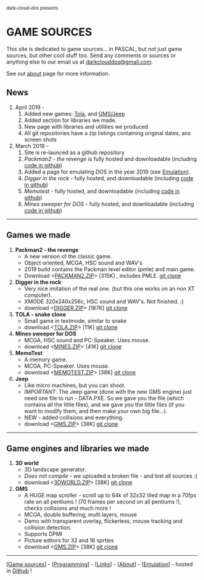 <small>dark-cloud-dos presents</small>
# GAME SOURCES

This site is dedicated to game sources... in PASCAL, but not just game sources, but other cool stuff too. Send any comments or sources or anything else to our email us at [darkclouddos@gmail.com](mailto:darkclouddos@gmail.com). 

See out [about](about.md) page for more information.

## News 
1. April 2019 -
   1. Added new games: [Tola](https://github.com/DarkCloudDOS/tola), and [GMS/Jeep](https://github.com/DarkCloudDOS/gms)
   1. Added section for libraries we made.
   1. New page with libraries and utilities we produced
   1. All git repositories have a zip listings
      containing original dates, ans screen shots 
1. March 2019 -
   1. Site is re-launced as a github repository
   1. *Packman2 - the revenge* is fully hosted and  downloadable (including [code in github](https://github.com/DarkCloudDOS/packman2))
   1. Added a page for emulating DOS in the year 2019 (see [Emulation](emulation.html)).
   1. *Digger in the rock* - fully hosted, and downloadable (including [code in github](https://github.com/DarkCloudDOS/digger))
   1. *Memotest* - fully hosted, and downloadable (including [code in github](https://github.com/DarkCloudDOS/memotest))
   1. *Mines sweeper for DOS* - fully hosted, and downloadable (including [code in github](https://github.com/DarkCloudDOS/mines))

---
## Games we made
1. __Packman2 - the revenge__
   * A new version of the classic game.
   * Object oriented, MCGA, HSC sound and WAV's
   * 2019 build contains the Packman level editor
    (pmle) and main game.
   * Download <[PACKMAN2.ZIP](packman2.zip)> [315K]
     , includes PMLE. [git clone](https://github.com/DarkCloudDOS/packman2)
1. __Digger in the rock__
   * Very nice imitation of the real one. (but
     this one works on an non XT computer).
   * XMODE 320x240x256c, HSC sound and WAV's. 
     Not finished. :)
   * download <[DIGGER.ZIP](digger.zip)> [187K] [git clone](https://github.com/DarkCloudDOS/digger)
1. __TOLA - snake clone__
   * Small game in textmode, similar to snake
   * download <[TOLA.ZIP](tola.zip)> [11K] [git clone](https://github.com/DarkCloudDOS/tola)
1. __Mines sweeper for DOS__
   * MCGA, HSC&nbsp;sound and PC-Speaker. Uses mouse.
   * download <[MINES.ZIP](mines.zip)> [41K] [git clone](https://github.com/DarkCloudDOS/mines)
1. __MemoTest__
   * A memory game.
   * MCGA, PC-Speaker. Uses mouse.
   * download <[MEMOTEST.ZIP](memotest.zip)> [38K] [git clone](https://github.com/DarkCloudDOS/memotest)
1. __Jeep__
   * Like micro machines, but you can shoot.
   * *IMPORTANT*: The Jeep game (done with the new 
     GMS engine) just need one file to run - 
     DATA.PXE. So we gave you the file (which 
     contains all the little files), and we gave 
     you the little files (if you want to modify 
     them, and then make your own big file...).
   * NEW - added collisions and everything.
   * download <[GMS.ZIP](gms.zip)> [38K] [git clone](https://github.com/DarkCloudDOS/gms)

---
## Game engines and libraries we made

1. __3D world__
   * 3D landscape generator.
   * *Does not compile* - we uploaded a broken
      file - and lost all sources :(
   * download <[3DWORLD.ZIP](3dworld.zip)> [38K] [git clone](https://github.com/DarkCloudDOS/3dworld)
1. __GMS__
   * A HUGE map scroller - scroll up to 64k of 32x32 tiled map in a 70fps rate on all pentiums ! (70 frames per second on all pentiums !), checks collisions and much more !
   * MCGA, double buffering, multi layers, mouse
   * Demo with transparent overlay, flickerless,
     mouse tracking and collision detection.
   * Supports DPMI 
   * Picture editors for 32 and 16 sprties
   * download <[GMS.ZIP](gms.zip)> [38K] [git clone](https://github.com/DarkCloudDOS/gms)

---
[[Game sources](index.html)] - 
[[Programming](programming.html)] - 
[[Links](links.html)] - 
[[About](about.html)] - 
[[Emulation](emulation.html)] - 
hosted in [Github](https://github.com/DarkCloudDOS) !
